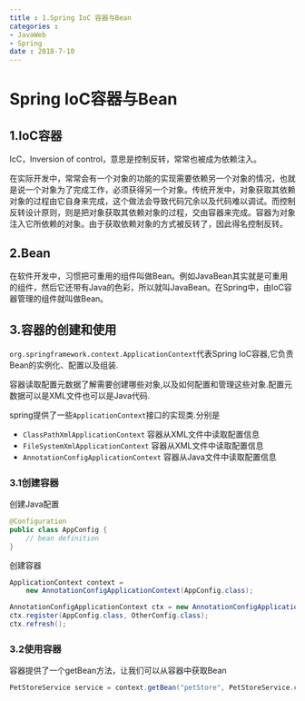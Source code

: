 ```yaml
---
title : 1.Spring IoC 容器与Bean
categories : 
- JavaWeb
- Spring
date : 2018-7-10
---
```


# Spring IoC容器与Bean

## 1.IoC容器

IcC，Inversion of control，意思是控制反转，常常也被成为依赖注入。

在实际开发中，常常会有一个对象的功能的实现需要依赖另一个对象的情况，也就是说一个对象为了完成工作，必须获得另一个对象。传统开发中，对象获取其依赖对象的过程由它自身来完成，这个做法会导致代码冗余以及代码难以调试。而控制反转设计原则，则是把对象获取其依赖对象的过程，交由容器来完成。容器为对象注入它所依赖的对象。由于获取依赖对象的方式被反转了，因此得名控制反转。

## 2.Bean

在软件开发中，习惯把可重用的组件叫做Bean。例如JavaBean其实就是可重用的组件，然后它还带有Java的色彩，所以就叫JavaBean。在Spring中，由IoC容器管理的组件就叫做Bean。

## 3.容器的创建和使用

`org.springframework.context.ApplicationContext`代表Spring IoC容器,它负责Bean的实例化、配置以及组装.

容器读取配置元数据了解需要创建哪些对象,以及如何配置和管理这些对象.配置元数据可以是XML文件也可以是Java代码.

spring提供了一些`ApplicationContext`接口的实现类.分别是

- `ClassPathXmlApplicationContext` 容器从XML文件中读取配置信息
- `FileSystemXmlApplicationContext` 容器从XML文件中读取配置信息
- `AnnotationConfigApplicationContext` 容器从Java文件中读取配置信息

### 3.1创建容器

创建Java配置

```java
@Configuration
public class AppConfig {
	// bean definition
}
```

创建容器

```java
ApplicationContext context = 
    new AnnotationConfigApplicationContext(AppConfig.class);

AnnotationConfigApplicationContext ctx = new AnnotationConfigApplicationContext();
ctx.register(AppConfig.class, OtherConfig.class);
ctx.refresh();
```

### 3.2使用容器

容器提供了一个getBean方法，让我们可以从容器中获取Bean

```java
PetStoreService service = context.getBean("petStore", PetStoreService.class);
```

